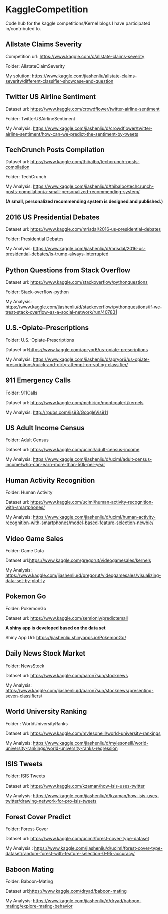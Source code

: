 # KaggleCompetition
Code hub for the kaggle competitions/Kernel blogs I have participated in/contributed to.

## Allstate Claims Severity

Competition url: https://www.kaggle.com/c/allstate-claims-severity

Folder: AllstateClaimSeverity

My solution: https://www.kaggle.com/jiashenliu/allstate-claims-severity/different-classifier-showcase-and-question

## Twitter US Airline Sentiment

Dataset url: https://www.kaggle.com/crowdflower/twitter-airline-sentiment

Folder: TwitterUSAirlineSentiment

My Analysis: https://www.kaggle.com/jiashenliu/d/crowdflower/twitter-airline-sentiment/how-can-we-predict-the-sentiment-by-tweets

## TechCrunch Posts Compilation

Dataset url: https://www.kaggle.com/thibalbo/techcrunch-posts-compilation

Folder: TechCrunch

My Analysis: https://www.kaggle.com/jiashenliu/d/thibalbo/techcrunch-posts-compilation/a-small-personalized-recommending-system/

**(A small, personalized recommending system is designed and published.)**

## 2016 US Presidential Debates

Dataset url: https://www.kaggle.com/mrisdal/2016-us-presidential-debates

Folder: Presidential Debates

My Analysis: https://www.kaggle.com/jiashenliu/d/mrisdal/2016-us-presidential-debates/is-trump-always-interrupted

## Python Questions from Stack Overflow

Dataset url: https://www.kaggle.com/stackoverflow/pythonquestions

Folder: Stack-overflow-python

My Analysis: https://www.kaggle.com/jiashenliu/d/stackoverflow/pythonquestions/if-we-treat-stack-overflow-as-a-social-network/run/407831

## U.S.-Opiate-Prescriptions

Folder: U.S.-Opiate-Prescriptions

Dataset url:https://www.kaggle.com/apryor6/us-opiate-prescriptions

My Analysis: https://www.kaggle.com/jiashenliu/d/apryor6/us-opiate-prescriptions/quick-and-dirty-attempt-on-voting-classifier/

## 911 Emergency Calls

Folder: 911Calls

Dataset url: https://www.kaggle.com/mchirico/montcoalert/kernels

My Analysis: http://rpubs.com/ljs93/GoogleVis911

## US Adult Income Census

Folder: Adult Census

Dataset url: https://www.kaggle.com/uciml/adult-census-income

My Analysis: https://www.kaggle.com/jiashenliu/d/uciml/adult-census-income/who-can-earn-more-than-50k-per-year

## Human Activity Recognition

Folder: Human Activity

Dataset url: https://www.kaggle.com/uciml/human-activity-recognition-with-smartphones/

My Analysis: https://www.kaggle.com/jiashenliu/d/uciml/human-activity-recognition-with-smartphones/model-based-feature-selection-newbie/

## Video Game Sales

Folder: Game Data

Dataset url:https://www.kaggle.com/gregorut/videogamesales/kernels

My Analysis: https://www.kaggle.com/jiashenliu/d/gregorut/videogamesales/visualizing-data-set-by-plot-ly

## Pokemon Go

Folder: PokemonGo

Dataset url: https://www.kaggle.com/semioniy/predictemall

**A shiny app is developed based on the data set**

Shiny App Url: https://jiashenliu.shinyapps.io/PokemonGo/

## Daily News Stock Market

Folder: NewsStock

Dataset url: https://www.kaggle.com/aaron7sun/stocknews

My Analysis: https://www.kaggle.com/jiashenliu/d/aaron7sun/stocknews/presenting-seven-classifiers/

## World University Ranking

Folder : WorldUniversityRanks

Dataset url: https://www.kaggle.com/mylesoneill/world-university-rankings

My Analysis: https://www.kaggle.com/jiashenliu/d/mylesoneill/world-university-rankings/world-university-ranks-regression

## ISIS Tweets

Folder: ISIS Tweets

Dataset url: https://www.kaggle.com/kzaman/how-isis-uses-twitter

My Analysis: https://www.kaggle.com/jiashenliu/d/kzaman/how-isis-uses-twitter/drawing-network-for-pro-isis-tweets

## Forest Cover Predict

Folder: Forest-Cover

Dataset url: https://www.kaggle.com/uciml/forest-cover-type-dataset

My Analysis : https://www.kaggle.com/jiashenliu/d/uciml/forest-cover-type-dataset/random-forest-with-feature-selection-0-95-accuracy/

## Baboon Mating

Folder: Baboon-Mating

Dataset url:https://www.kaggle.com/dryad/baboon-mating

My Analysis: https://www.kaggle.com/jiashenliu/d/dryad/baboon-mating/explore-mating-behavior

